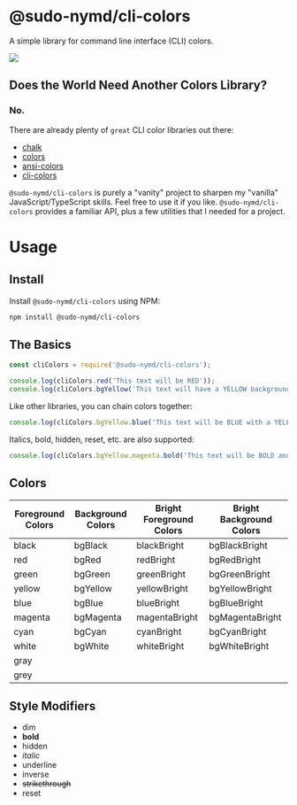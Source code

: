 # @sudo-nymd/cli-colors

A simple library for command line interface (CLI) colors.

<img src="https://github.com/sudo-nymd/cli-colors/blob/master/screenshot1.png?raw=true"/>

## Does the World Need Another Colors Library?

### No.

There are already plenty of ```great``` CLI color libraries out there:

* [chalk]
* [colors]
* [ansi-colors]
* [cli-colors]

```@sudo-nymd/cli-colors``` is purely a "vanity" project to sharpen my "vanilla" JavaScript/TypeScript skills. Feel free to use it if you like. ```@sudo-nymd/cli-colors``` provides a familiar API, plus a few utilities that I needed for a project.

# Usage

## Install

Install ```@sudo-nymd/cli-colors``` using NPM:

``` bash
npm install @sudo-nymd/cli-colors
```
## The Basics

``` javascript
const cliColors = require('@sudo-nymd/cli-colors');

console.log(cliColors.red('This text will be RED'));
console.log(cliColors.bgYellow('This text will have a YELLOW background'));
```

Like other libraries, you can chain colors together:

``` javascript
console.log(cliColors.bgYellow.blue('This text will be BLUE with a YELLOW background'));
```

Italics, bold, hidden, reset, etc. are also supported:

``` javascript
console.log(cliColors.bgYellow.magenta.bold('This text will be BOLD and BLUE with a MAGENTA background'));
```

## Colors

| Foreground Colors  | Background Colors | Bright Foreground Colors | Bright Background Colors |
| ------- | ----------------- | ------------- | ------------------------ |
| black   | bgBlack           | blackBright   | bgBlackBright            |
| red     | bgRed             | redBright     | bgRedBright              |
| green   | bgGreen           | greenBright   | bgGreenBright            |
| yellow  | bgYellow          | yellowBright  | bgYellowBright           |
| blue    | bgBlue            | blueBright    | bgBlueBright             |
| magenta | bgMagenta         | magentaBright | bgMagentaBright          |
| cyan    | bgCyan            | cyanBright    | bgCyanBright             |
| white   | bgWhite           | whiteBright   | bgWhiteBright            |
| gray    |                   |               |                          |
| grey    |                   |               |                          |

## Style Modifiers

* dim
* **bold**
* hidden
* _italic_
* underline
* inverse
* ~~strikethrough~~
* reset

[ansi-colors]: https://www.npmjs.com/package/ansi-colors
[chalk]: https://www.npmjs.com/package/chalk
[cli-colors]: https://www.npmjs.com/package/cli-colors
[colors]: https://www.npmjs.com/package/colors